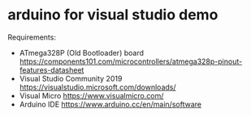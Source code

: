 # arduino for visual studio demo
Requirements:
- ATmega328P (Old Bootloader) board https://components101.com/microcontrollers/atmega328p-pinout-features-datasheet
- Visual Studio Community 2019 https://visualstudio.microsoft.com/downloads/
- Visual Micro https://www.visualmicro.com/
- Arduino IDE https://www.arduino.cc/en/main/software
